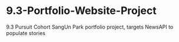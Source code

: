 # 9.3-Portfolio-Website-Project
9.3 Pursuit Cohort SangUn Park portfolio project, targets NewsAPI to populate stories
